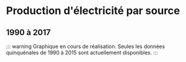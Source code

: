# Production d'électricité par source

## 1990 à 2017

::: warning
Graphique en cours de réalisation. Seules les données quinquénales de 1990 à 2015 sont actuellement disponibles.
:::

<Monde-iea-gwhans-1990-2017 />
